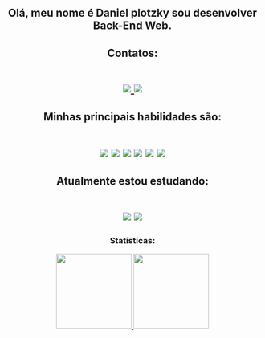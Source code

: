 
<div align="center">
<h2> Olá, meu nome é Daniel plotzky sou desenvolver Back-End Web. </>

## Contatos:
<h1>
   <a decoration="none" href="mailto:dev.plotzky@gmail.com">
      <img src="https://img.shields.io/badge/Gmail-D14836?style=for-the-badge&logo=gmail&logoColor=white" />
   </a>
      
   <a href="https://www.linkedin.com/in/daniel-plotzky-de-castro-027a48252">
      <img src="https://img.shields.io/badge/LinkedIn-0077B5?style=for-the-badge&logo=linkedin&logoColor=white" />
   </a>
</h1>



## Minhas principais habilidades são:

<h1>
   <img src="https://img.shields.io/badge/Python-FFD43B?style=for-the-badge&logo=python&logoColor=blue" />
   <img src="https://img.shields.io/badge/Flask-000000?style=for-the-badge&logo=flask&logoColor=white" />
   <img src="https://img.shields.io/badge/HTML5-E34F26?style=for-the-badge&logo=html5&logoColor=white" />
   <img src="https://img.shields.io/badge/CSS3-1572B6?style=for-the-badge&logo=css3&logoColor=white" />
   <img src="https://img.shields.io/badge/JavaScript-323330?style=for-the-badge&logo=javascript&logoColor=F7DF1E" />
   <img src="https://img.shields.io/badge/Linux-FCC624?style=for-the-badge&logo=linux&logoColor=black" />
</h1>
 


## Atualmente estou estudando:

<h1>
 <img src="https://img.shields.io/badge/django-ff1709?style=for-the-badge&logo=django&logoColor=white" />
 <img src="https://img.shields.io/badge/jQuery-0769AD?style=for-the-badge&logo=jquery&logoColor=white" />
</h1>

   <div>
     <h3> Statisticas: </h3>
     <a href="https://github.com/plotzZzky">
     <img height="150em" src="https://github-readme-stats.vercel.app/api/top-langs/?username=plotzZzky&layout=compact&langs_count=7&theme=dracula"/>
     <img height="150em" src="https://github-readme-stats.vercel.app/api?username=plotzZzky&show_icons=true&theme=dracula&include_all_commits=true&count_private=true"/>
   </div>
   
</div>
